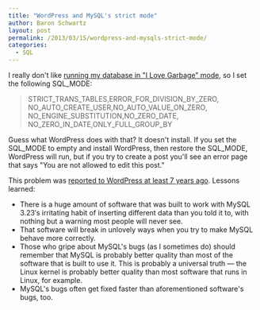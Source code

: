```yaml
---
title: "WordPress and MySQL's strict mode"
author: Baron Schwartz
layout: post
permalink: /2013/03/15/wordpress-and-mysqls-strict-mode/
categories:
  - SQL
---
```

I really don't like [running my database in "I Love Garbage" mode][1], so I set the following SQL_MODE:

> STRICT\_TRANS\_TABLES,ERROR\_FOR\_DIVISION\_BY\_ZERO, NO\_AUTO\_CREATE\_USER,NO\_AUTO\_VALUE\_ON\_ZERO, NO\_ENGINE\_SUBSTITUTION,NO\_ZERO\_DATE, NO\_ZERO\_IN\_DATE,ONLY\_FULL\_GROUP_BY

Guess what WordPress does with that? It doesn't install. If you set the SQL\_MODE to empty and install WordPress, then restore the SQL\_MODE, WordPress will run, but if you try to create a post you'll see an error page that says "You are not allowed to edit this post."

This problem was [reported to WordPress at least 7 years ago][2]. Lessons learned:

*   There is a huge amount of software that was built to work with MySQL 3.23&#8242;s irritating habit of inserting different data than you told it to, with nothing but a warning most people will never see.
*   That software will break in unlovely ways when you try to make MySQL behave more correctly.
*   Those who gripe about MySQL's bugs (as I sometimes do) should remember that MySQL is probably better quality than most of the software that is built to use it. This is probably a universal truth &#8212; the Linux kernel is probably better quality than most software that runs in Linux, for example.
*   MySQL's bugs often get fixed faster than aforementioned software's bugs, too.

 [1]: http://www.xaprb.com/blog/2012/12/23/handling-mysqls-warnings-in-go-code/
 [2]: http://wordpress.org/support/topic/posts-not-saving-to-database
